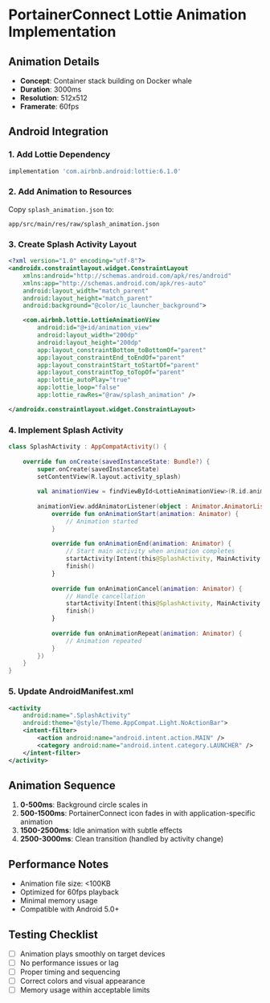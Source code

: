 # PortainerConnect Lottie Animation Implementation

## Animation Details
- **Concept**: Container stack building on Docker whale
- **Duration**: 3000ms
- **Resolution**: 512x512
- **Framerate**: 60fps

## Android Integration

### 1. Add Lottie Dependency
```gradle
implementation 'com.airbnb.android:lottie:6.1.0'
```

### 2. Add Animation to Resources
Copy `splash_animation.json` to:
```
app/src/main/res/raw/splash_animation.json
```

### 3. Create Splash Activity Layout
```xml
<?xml version="1.0" encoding="utf-8"?>
<androidx.constraintlayout.widget.ConstraintLayout 
    xmlns:android="http://schemas.android.com/apk/res/android"
    xmlns:app="http://schemas.android.com/apk/res-auto"
    android:layout_width="match_parent"
    android:layout_height="match_parent"
    android:background="@color/ic_launcher_background">

    <com.airbnb.lottie.LottieAnimationView
        android:id="@+id/animation_view"
        android:layout_width="200dp"
        android:layout_height="200dp"
        app:layout_constraintBottom_toBottomOf="parent"
        app:layout_constraintEnd_toEndOf="parent"
        app:layout_constraintStart_toStartOf="parent"
        app:layout_constraintTop_toTopOf="parent"
        app:lottie_autoPlay="true"
        app:lottie_loop="false"
        app:lottie_rawRes="@raw/splash_animation" />

</androidx.constraintlayout.widget.ConstraintLayout>
```

### 4. Implement Splash Activity
```kotlin
class SplashActivity : AppCompatActivity() {
    
    override fun onCreate(savedInstanceState: Bundle?) {
        super.onCreate(savedInstanceState)
        setContentView(R.layout.activity_splash)
        
        val animationView = findViewById<LottieAnimationView>(R.id.animation_view)
        
        animationView.addAnimatorListener(object : Animator.AnimatorListener {
            override fun onAnimationStart(animation: Animator) {
                // Animation started
            }
            
            override fun onAnimationEnd(animation: Animator) {
                // Start main activity when animation completes
                startActivity(Intent(this@SplashActivity, MainActivity::class.java))
                finish()
            }
            
            override fun onAnimationCancel(animation: Animator) {
                // Handle cancellation
                startActivity(Intent(this@SplashActivity, MainActivity::class.java))
                finish()
            }
            
            override fun onAnimationRepeat(animation: Animator) {
                // Animation repeated
            }
        })
    }
}
```

### 5. Update AndroidManifest.xml
```xml
<activity
    android:name=".SplashActivity"
    android:theme="@style/Theme.AppCompat.Light.NoActionBar">
    <intent-filter>
        <action android:name="android.intent.action.MAIN" />
        <category android:name="android.intent.category.LAUNCHER" />
    </intent-filter>
</activity>
```

## Animation Sequence
1. **0-500ms**: Background circle scales in
2. **500-1500ms**: PortainerConnect icon fades in with application-specific animation
3. **1500-2500ms**: Idle animation with subtle effects
4. **2500-3000ms**: Clean transition (handled by activity change)

## Performance Notes
- Animation file size: <100KB
- Optimized for 60fps playback
- Minimal memory usage
- Compatible with Android 5.0+

## Testing Checklist
- [ ] Animation plays smoothly on target devices
- [ ] No performance issues or lag
- [ ] Proper timing and sequencing
- [ ] Correct colors and visual appearance
- [ ] Memory usage within acceptable limits
